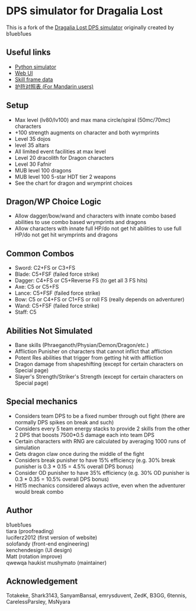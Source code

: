 
# DPS simulator for Dragalia Lost
This is a fork of the [Dragalia Lost DPS simulator](https://github.com/b1ueb1ues/dl) originally created by b1ueb1ues

## Useful links
- [Python simulator](https://github.com/mushymato/dl)
- [Web UI](https://wildshinobu.pythonanywhere.com/ui/dl_simc.html)
- [Skill frame data](https://github.com/mushymato/dl/tree/master/framedata/skills)
- [护符对照表 (For Mandarin users)](https://github.com/mushymato/mushymato.github.io/blob/master/dl-sim/amulet.csv)

## Setup
- Max level (lv80/lv100) and max mana circle/spiral (50mc/70mc) characters
- +100 strength augments on character and both wyrmprints
- Level 35 dojos
- level 35 altars
- All limited event facilities at max level
- Level 20 dracolith for Dragon characters
- Level 30 Fafnir
- MUB level 100 dragons
- MUB level 100 5-star HDT tier 2 weapons
- See the chart for dragon and wrymprint choices

## Dragon/WP Choice Logic
- Allow dagger/bow/wand and characters with innate combo based abilities to use combo based wrymprints and dragons
- Allow characters with innate full HP/do not get hit abilities to use full HP/do not get hit wrymprints and dragons

## Common Combos
- Sword: C2+FS or C3+FS
- Blade: C5+FSF (failed force strike)
- Dagger: C4+FS or C5+Reverse FS (to get all 3 FS hits)
- Axe: C5 or C5+FS
- Lance: C5+FSF (failed force strike)
- Bow: C5 or C4+FS or C1+FS or roll FS (really depends on adventurer)
- Wand: C5+FSF (failed force strike)
- Staff: C5

## Abilities Not Simulated
- Bane skills (Phraeganoth/Physian/Demon/Dragon/etc.)
- Affliction Punisher on characters that cannot inflict that affliction
- Potent Res abilities that trigger from getting hit with affliction
- Dragon damage from shapeshifting (except for certain characters on Special page)
- Slayer's Strength/Striker's Strength (except for certain characters on Special page)

## Special mechanics
- Considers team DPS to be a fixed number through out fight (there are normally DPS spikes on break and such)
- Considers every 5 team energy stacks to provide 2 skills from the other 2 DPS that boosts 7500*0.5 damage each into team DPS
- Certain characters with RNG are calculated by averaging 1000 runs of simulation
- Gets dragon claw once during the middle of the fight
- Considers break punisher to have 15% efficiency (e.g. 30% break punisher is 0.3 * 0.15 = 4.5% overall DPS bonus)
- Consider OD punisher to have 35% efficiency (e.g. 30% OD punisher is 0.3 * 0.35 = 10.5% overall DPS bonus)
- Hit15 mechanics considered always active, even when the adventurer would break combo

## Author
b1ueb1ues  
tiara (proofreading)  
luciferz2012 (first version of website)  
solofandy (front-end engineering)  
kenchendesign (UI design)  
Matt (rotation improve)  
qwewqa 
haukist
mushymato (maintainer)

## Acknowledgement
Totakeke, Shark3143, SanyamBansal, emrysduvent, ZedK, B3GG, 6tennis, CarelessParsley, MsNyara
